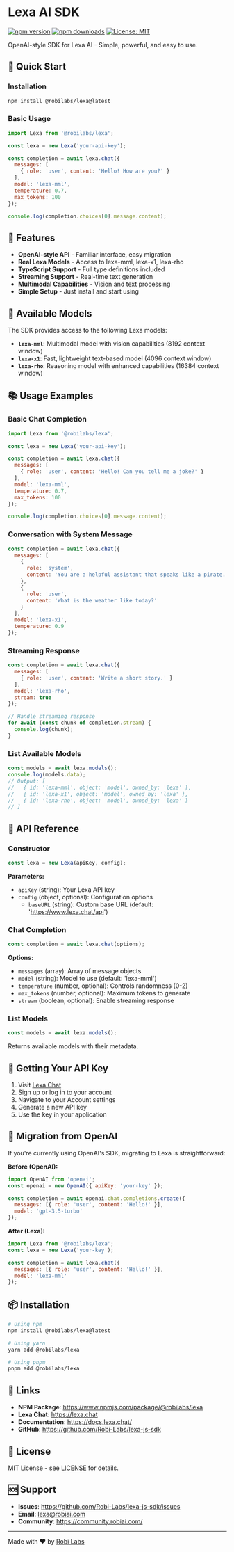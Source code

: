 # Lexa AI SDK

[![npm version](https://img.shields.io/npm/v/@robilabs/lexa.svg)](https://www.npmjs.com/package/@robilabs/lexa)
[![npm downloads](https://img.shields.io/npm/dm/@robilabs/lexa.svg)](https://www.npmjs.com/package/@robilabs/lexa)
[![License: MIT](https://img.shields.io/badge/License-MIT-yellow.svg)](https://opensource.org/licenses/MIT)

OpenAI-style SDK for Lexa AI - Simple, powerful, and easy to use.

## 🚀 Quick Start

### Installation

```bash
npm install @robilabs/lexa@latest
```

### Basic Usage

```javascript
import Lexa from '@robilabs/lexa';

const lexa = new Lexa('your-api-key');

const completion = await lexa.chat({
  messages: [
    { role: 'user', content: 'Hello! How are you?' }
  ],
  model: 'lexa-mml',
  temperature: 0.7,
  max_tokens: 100
});

console.log(completion.choices[0].message.content);
```

## 📖 Features

- **OpenAI-style API** - Familiar interface, easy migration
- **Real Lexa Models** - Access to lexa-mml, lexa-x1, lexa-rho
- **TypeScript Support** - Full type definitions included
- **Streaming Support** - Real-time text generation
- **Multimodal Capabilities** - Vision and text processing
- **Simple Setup** - Just install and start using

## 🎯 Available Models

The SDK provides access to the following Lexa models:

- **`lexa-mml`**: Multimodal model with vision capabilities (8192 context window)
- **`lexa-x1`**: Fast, lightweight text-based model (4096 context window)
- **`lexa-rho`**: Reasoning model with enhanced capabilities (16384 context window)

## 📚 Usage Examples

### Basic Chat Completion

```javascript
import Lexa from '@robilabs/lexa';

const lexa = new Lexa('your-api-key');

const completion = await lexa.chat({
  messages: [
    { role: 'user', content: 'Hello! Can you tell me a joke?' }
  ],
  model: 'lexa-mml',
  temperature: 0.7,
  max_tokens: 100
});

console.log(completion.choices[0].message.content);
```

### Conversation with System Message

```javascript
const completion = await lexa.chat({
  messages: [
    { 
      role: 'system', 
      content: 'You are a helpful assistant that speaks like a pirate.' 
    },
    { 
      role: 'user', 
      content: 'What is the weather like today?' 
    }
  ],
  model: 'lexa-x1',
  temperature: 0.9
});
```

### Streaming Response

```javascript
const completion = await lexa.chat({
  messages: [
    { role: 'user', content: 'Write a short story.' }
  ],
  model: 'lexa-rho',
  stream: true
});

// Handle streaming response
for await (const chunk of completion.stream) {
  console.log(chunk);
}
```

### List Available Models

```javascript
const models = await lexa.models();
console.log(models.data);
// Output: [
//   { id: 'lexa-mml', object: 'model', owned_by: 'lexa' },
//   { id: 'lexa-x1', object: 'model', owned_by: 'lexa' },
//   { id: 'lexa-rho', object: 'model', owned_by: 'lexa' }
// ]
```

## 🔧 API Reference

### Constructor

```javascript
const lexa = new Lexa(apiKey, config);
```

**Parameters:**
- `apiKey` (string): Your Lexa API key
- `config` (object, optional): Configuration options
  - `baseURL` (string): Custom base URL (default: 'https://www.lexa.chat/api')

### Chat Completion

```javascript
const completion = await lexa.chat(options);
```

**Options:**
- `messages` (array): Array of message objects
- `model` (string): Model to use (default: 'lexa-mml')
- `temperature` (number, optional): Controls randomness (0-2)
- `max_tokens` (number, optional): Maximum tokens to generate
- `stream` (boolean, optional): Enable streaming response

### List Models

```javascript
const models = await lexa.models();
```

Returns available models with their metadata.

## 🔑 Getting Your API Key

1. Visit [Lexa Chat](https://www.lexa.chat)
2. Sign up or log in to your account
3. Navigate to your Account settings
4. Generate a new API key
5. Use the key in your application

## 🤝 Migration from OpenAI

If you're currently using OpenAI's SDK, migrating to Lexa is straightforward:

**Before (OpenAI):**
```javascript
import OpenAI from 'openai';
const openai = new OpenAI({ apiKey: 'your-key' });

const completion = await openai.chat.completions.create({
  messages: [{ role: 'user', content: 'Hello!' }],
  model: 'gpt-3.5-turbo'
});
```

**After (Lexa):**
```javascript
import Lexa from '@robilabs/lexa';
const lexa = new Lexa('your-key');

const completion = await lexa.chat({
  messages: [{ role: 'user', content: 'Hello!' }],
  model: 'lexa-mml'
});
```

## 📦 Installation

```bash
# Using npm
npm install @robilabs/lexa@latest

# Using yarn
yarn add @robilabs/lexa

# Using pnpm
pnpm add @robilabs/lexa
```

## 🔗 Links

- **NPM Package**: https://www.npmjs.com/package/@robilabs/lexa
- **Lexa Chat**: https://lexa.chat
- **Documentation**: https://docs.lexa.chat/
- **GitHub**: https://github.com/Robi-Labs/lexa-js-sdk

## 📄 License

MIT License - see [LICENSE](LICENSE) for details.

## 🆘 Support

- **Issues**: https://github.com/Robi-Labs/lexa-js-sdk/issues
- **Email**: lexa@robiai.com
- **Community**: https://community.robiai.com/

---

Made with ❤️ by [Robi Labs](https://labs.robiai.com)


